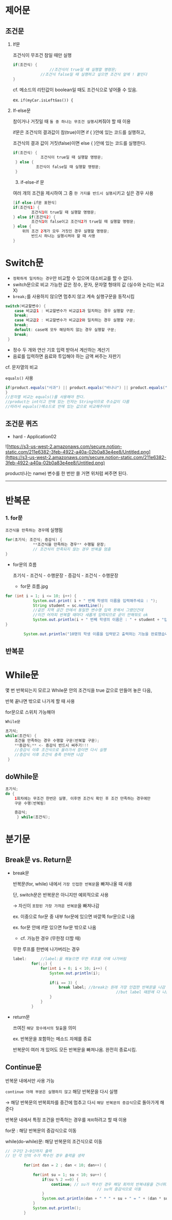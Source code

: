 # 제어문

## 조건문

1. If문

    조건식이 무조건 참일 때만 실행

    ```java
    if(조건식) {
    		 		//조건식이 true일 때 실행할 명령문;
    		    //조건식 false일 때 실행하고 싶으면 조건식 앞에 ! 붙인다
    }
    ```

    cf. 메소드의 리턴값이 boolean일 때도 조건식으로 넣어줄 수 있음. 

    ex. `if(myCar.isLeftGas()) {`

2. If-else문

    참이거나 거짓일 때 `둘 중 하나는 무조건 실행`시켜줘야 할 때 이용

    if문은 조건식의 결과값이 참(true)이면 if { }안에 있는 코드를 실행하고,

    조건식의 결과 값이 거짓(false)이면 else { }안에 있는 코드를 실행한다.

    ```java
    if(조건식) {
    			조건식이 true일 때 실행할 명령문;
     } else {
    		  조건식이 false일 때 실행할 명령문;
     }
    ```
    3. if-else-if 문

    여러 개의 조건을 제시하여 그 중 `한 가지를 반드시 실행`시키고 싶은 경우 사용

    ```java
    [if-else-if문 표현식]
    if(조건식1) {
            조건식1이 true일 때 실행할 명령문;
    } else if(조건식2) {
            조건식1이 false이고 조건식2가 true일 때 실행할 명령문;
    } else {
        위의 조건 2개가 모두 거짓인 경우 실행할 명령문;
            반드시 하나는 실행시켜야 할 때 사용
    }
    ```


# Switch문

- `정확하게 일치하는 경우`만 비교할 수 있으며 대소비교를 할 수 없다.
- switch문으로 비교 가능한 값은 정수, 문자, 문자열 형태의 값
(실수와 논리는 비교 X)
- `break;`를 사용하지 않으면 멈추지 않고 계속 실행구문을 동작시킴

```java
switch(비교할변수) {
	case 비교값1 : 비교할변수가 비교값1과 일치하는 경우 실행할 구문; 
	break;
	case 비교값2 : 비교할변수가 비교값2와 일치하는 경우 실행할 구문; 
	break;
	default: case에 모두 해당하지 않는 경우 실행할 구문; 
	break;
 }
```

- 정수 두 개와 연산 기호 입력 받아서 계산하는 계산기
- 음료를 입력하면 음료와 투입해야 하는 금액 써주는 자판기

cf. 문자열의 비교

`equals()` 사용

```java
if(product.equals("사과") || product.equals("바나나") || product.equals("복숭아") || product.equals("키위") {
}
//문자열 비교는 equals()를 사용해야 한다. 
//product는 int이고 안에 있는 인자는 String이므로 주소값이 다름
//따라서 equals()메소드로 안에 있는 값으로 비교해주어야
```

## 조건문 퀴즈

- hard - Application02

![https://s3-us-west-2.amazonaws.com/secure.notion-static.com/211e6382-3feb-4922-a40a-02b0a83e4ee8/Untitled.png](https://s3-us-west-2.amazonaws.com/secure.notion-static.com/211e6382-3feb-4922-a40a-02b0a83e4ee8/Untitled.png)

product(나는 name) 변수를 한 번만 쓸 거면 위처럼 써주면 된다.

---

# 반복문

### 1. for문

`조건식을 만족하는 경우`에 실행됨

```java
for(초기식; 조건식; 증감식) {
			**조건식을 만족하는 경우** 수행될 문장;
			// 조건식이 만족되지 않는 경우 반복을 멈춤
}
```

- for문의 흐름

    초기식 - 조건식 - 수행문장 - 증감식 - 조건식 - 수행문장

    - for문 흐름.jpg

```java
for (int i = 1; i <= 10; i++) {
			System.out.print( i + " 번째 학생의 이름을 입력해주세요 : ");
			String student = sc.nextLine();		
			//같은 지역 공간 안에서 동일한 변수명 입력 못해서 그랬던건데 
			//이건 어차피 반복할 때마다 새롭게 입력되므로 굳이 안해줘도 ok
			System.out.println(i + " 번째 학생의 이름은 : " + student + "입니다.");
}
		
		System.out.println("10명의 학생 이름을 입력받고 출력하는 기능을 완료했습니다.");
```
    
## 반복문

# While문

몇 번 반복되는지 모르고 While문 안의 조건식을 true 값으로 만들어 놓은 다음,

반복 끝나면 밖으로 나가게 할 때 사용

for문으로 스위치 가능해야

```java
While문

초기식;
while(조건식) {
	조건을 만족하는 경우 수행할 구문(반복할 구문);
	**증감식;** <- 증감식 반드시 써주기!!!
	//증감식 이후 조건식으로 올라가서 참이면 다시 실행
	//증감식 이후 조건식 충족 안하면 나감
 }
```

## doWhile문

```java
초기식;
do {
	1회차에는 무조건 한번은 실행, 이후엔 조건식 확인 후 조건 만족하는 경우에만
	구문 수행(반복됨)

	증감식;
	 } while(조건식);
```

# 분기문

## Break문 vs. Return문

- break문

    반복문(for, while) 내에서 `가장 인접한 반복문`을 빠져나올 때 사용

    단, switch문은 반복문은 아니지만 예외적으로 사용

    → 자신이 `포함된 가장 가까운 반복문`을 빠져나감

    ex. 이중으로 for문 중 내부 for문에 있으면 바깥쪽 for문으로 나옴

    ex. for문 안에 if문 있으면 for문 밖으로 나옴

    - cf. 가능한 경우 (무한정 더할 때)

    무한 루프를 한번에 나가버리는 경우

    ```java
    label:		//label:을 해놓으면 무한 루프를 아예 나가버림
    		for(;;) {
    			for(int i = 0; i < 10; i++) {
    				System.out.println(i);
    				
    				if(i == 3) {
    					break label; //break는 원래 가장 인접한 반복문을 나감 
    											 //but label 때문에 다 나감
    				}
    			}
    		}
    ```

- return문

    쓰여진 `해당 함수에서의 탈출`을 의미 

    ex. 반복문을 포함하는 메소드 자체를 종료

    반복문이 여러 개 있어도 모든 반복문을 빠져나옴. 완전히 종료시킴.

## Continue문

반복문 내에서만 사용 가능

`continue 아래 부분은 실행하지 않고` 해당 반복문을 다시 실행

→ 해당 반복문의 반복회차를 중간에 멈추고 다시 `해당 반복문의 증감식`으로 돌아가게 해준다

반복문 내에서 특정 조건을 만족하는 경우를 `제외`하려고 할 때 이용

for문 : 해당 반복문의 증감식으로 이동

while(do-while)문: 해당 반복문의 조건식으로 이동

```java
// 구구단 2~9단까지 출력
// 단 각 단의 수가 짝수인 경우 출력을 생략
		
		for(int dan = 2 ; dan < 10; dan++) {
			
			for(int su = 1; su < 10; su++) {
				if(su % 2 ==0) {
					continue; // su가 짝수인 경우 해당 회차의 반복내용을 건너뛰고 
										// su의 증감식으로 이동
				}
				System.out.println(dan + " * " + su + " = " + (dan * su));
			}
			System.out.println();
		}
```
